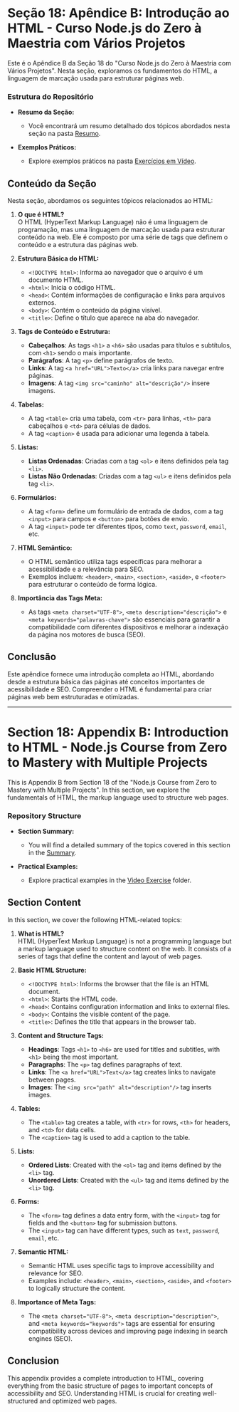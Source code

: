 # Seção 18: Apêndice B: Introdução ao HTML - Curso Node.js do Zero à Maestria com Vários Projetos

Este é o Apêndice B da Seção 18 do "Curso Node.js do Zero à Maestria com Vários Projetos". Nesta seção, exploramos os fundamentos do HTML, a linguagem de marcação usada para estruturar páginas web.

### Estrutura do Repositório

- **Resumo da Seção:**
  - Você encontrará um resumo detalhado dos tópicos abordados nesta seção na pasta [Resumo](./RESUMO/).

- **Exemplos Práticos:**
  - Explore exemplos práticos na pasta [Exercícios em Vídeo](./EXERCICIOS/EXERCICIO_VIDEO_AULA/).

## Conteúdo da Seção

Nesta seção, abordamos os seguintes tópicos relacionados ao HTML:

1. **O que é HTML?**  
   O HTML (HyperText Markup Language) não é uma linguagem de programação, mas uma linguagem de marcação usada para estruturar conteúdo na web. Ele é composto por uma série de tags que definem o conteúdo e a estrutura das páginas web.

2. **Estrutura Básica do HTML:**
   - `<!DOCTYPE html>`: Informa ao navegador que o arquivo é um documento HTML.
   - `<html>`: Inicia o código HTML.
   - `<head>`: Contém informações de configuração e links para arquivos externos.
   - `<body>`: Contém o conteúdo da página visível.
   - `<title>`: Define o título que aparece na aba do navegador.

3. **Tags de Conteúdo e Estrutura:**
   - **Cabeçalhos**: As tags `<h1>` a `<h6>` são usadas para títulos e subtítulos, com `<h1>` sendo o mais importante.
   - **Parágrafos**: A tag `<p>` define parágrafos de texto.
   - **Links**: A tag `<a href="URL">Texto</a>` cria links para navegar entre páginas.
   - **Imagens**: A tag `<img src="caminho" alt="descrição"/>` insere imagens.

4. **Tabelas:**
   - A tag `<table>` cria uma tabela, com `<tr>` para linhas, `<th>` para cabeçalhos e `<td>` para células de dados.
   - A tag `<caption>` é usada para adicionar uma legenda à tabela.

5. **Listas:**
   - **Listas Ordenadas**: Criadas com a tag `<ol>` e itens definidos pela tag `<li>`.
   - **Listas Não Ordenadas**: Criadas com a tag `<ul>` e itens definidos pela tag `<li>`.

6. **Formulários:**
   - A tag `<form>` define um formulário de entrada de dados, com a tag `<input>` para campos e `<button>` para botões de envio.
   - A tag `<input>` pode ter diferentes tipos, como `text`, `password`, `email`, etc.

7. **HTML Semântico:**
   - O HTML semântico utiliza tags específicas para melhorar a acessibilidade e a relevância para SEO.
   - Exemplos incluem: `<header>`, `<main>`, `<section>`, `<aside>`, e `<footer>` para estruturar o conteúdo de forma lógica.

8. **Importância das Tags Meta:**
   - As tags `<meta charset="UTF-8">`, `<meta description="descrição">` e `<meta keywords="palavras-chave">` são essenciais para garantir a compatibilidade com diferentes dispositivos e melhorar a indexação da página nos motores de busca (SEO).

## Conclusão

Este apêndice fornece uma introdução completa ao HTML, abordando desde a estrutura básica das páginas até conceitos importantes de acessibilidade e SEO. Compreender o HTML é fundamental para criar páginas web bem estruturadas e otimizadas.

***

# Section 18: Appendix B: Introduction to HTML - Node.js Course from Zero to Mastery with Multiple Projects

This is Appendix B from Section 18 of the "Node.js Course from Zero to Mastery with Multiple Projects". In this section, we explore the fundamentals of HTML, the markup language used to structure web pages.

### Repository Structure

- **Section Summary:**
  - You will find a detailed summary of the topics covered in this section in the [Summary](./SUMMARY/).

- **Practical Examples:**
  - Explore practical examples in the [Video Exercise](./EXERCISES/VIDEO_EXERCISE_CLASS/) folder.

## Section Content

In this section, we cover the following HTML-related topics:

1. **What is HTML?**  
   HTML (HyperText Markup Language) is not a programming language but a markup language used to structure content on the web. It consists of a series of tags that define the content and layout of web pages.

2. **Basic HTML Structure:**
   - `<!DOCTYPE html>`: Informs the browser that the file is an HTML document.
   - `<html>`: Starts the HTML code.
   - `<head>`: Contains configuration information and links to external files.
   - `<body>`: Contains the visible content of the page.
   - `<title>`: Defines the title that appears in the browser tab.

3. **Content and Structure Tags:**
   - **Headings**: Tags `<h1>` to `<h6>` are used for titles and subtitles, with `<h1>` being the most important.
   - **Paragraphs**: The `<p>` tag defines paragraphs of text.
   - **Links**: The `<a href="URL">Text</a>` tag creates links to navigate between pages.
   - **Images**: The `<img src="path" alt="description"/>` tag inserts images.

4. **Tables:**
   - The `<table>` tag creates a table, with `<tr>` for rows, `<th>` for headers, and `<td>` for data cells.
   - The `<caption>` tag is used to add a caption to the table.

5. **Lists:**
   - **Ordered Lists**: Created with the `<ol>` tag and items defined by the `<li>` tag.
   - **Unordered Lists**: Created with the `<ul>` tag and items defined by the `<li>` tag.

6. **Forms:**
   - The `<form>` tag defines a data entry form, with the `<input>` tag for fields and the `<button>` tag for submission buttons.
   - The `<input>` tag can have different types, such as `text`, `password`, `email`, etc.

7. **Semantic HTML:**
   - Semantic HTML uses specific tags to improve accessibility and relevance for SEO.
   - Examples include: `<header>`, `<main>`, `<section>`, `<aside>`, and `<footer>` to logically structure the content.

8. **Importance of Meta Tags:**
   - The `<meta charset="UTF-8">`, `<meta description="description">`, and `<meta keywords="keywords">` tags are essential for ensuring compatibility across devices and improving page indexing in search engines (SEO).

## Conclusion

This appendix provides a complete introduction to HTML, covering everything from the basic structure of pages to important concepts of accessibility and SEO. Understanding HTML is crucial for creating well-structured and optimized web pages.
